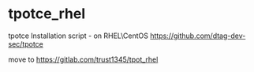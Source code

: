 # tpotce_rhel
tpotce Installation script -  on RHEL\CentOS  https://github.com/dtag-dev-sec/tpotce

move to https://gitlab.com/trust1345/tpot_rhel
